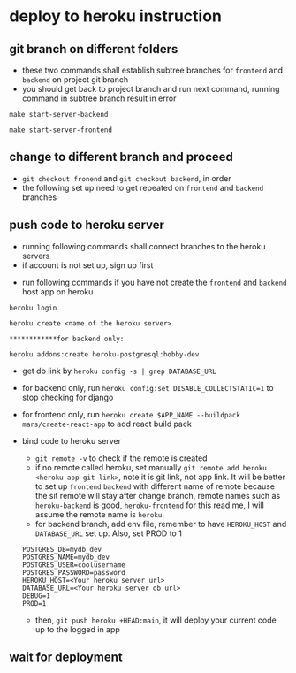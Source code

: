 # deploy to heroku instruction

## git branch on different folders
* these two commands shall establish subtree branches for `frontend` and `backend` on project git branch
* you should get back to project branch and run next command, running command in subtree branch result in error
``` 
make start-server-backend

make start-server-frontend
```

## change to different branch and proceed
* `git checkout fronend` and `git checkout backend`, in order
* the following set up need to get repeated on `frontend` and `backend` branches

## push code to heroku server
* running following commands shall connect branches to the heroku servers
* if account is not set up, sign up first


- run following commands if you have not create the `frontend` and `backend` host app on heroku
```
heroku login

heroku create <name of the heroku server>

************for backend only:

heroku addons:create heroku-postgresql:hobby-dev
```
- get db link by `heroku config -s | grep DATABASE_URL`
- for backend only, run `heroku config:set DISABLE_COLLECTSTATIC=1` to stop checking for django
- for frontend only, run `heroku create $APP_NAME --buildpack mars/create-react-app` to add react build pack

- bind code to heroku server
  - `git remote -v` to check if the remote is created
  - if no remote called heroku, set manually `git remote add heroku <heroku app git link>`, note it is git link, not app link. It will be better to set up `frontend` `backend` with different name of remote because the sit remote will stay after change branch, remote names such as `heroku-backend` is good, `heroku-frontend` for this read me, I will assume the remote name is `heroku`.
  - for backend branch, add env file, remember to have `HEROKU_HOST` and `DATABASE_URL` set up. Also, set PROD to 1
  ```
  POSTGRES_DB=mydb_dev
  POSTGRES_NAME=mydb_dev
  POSTGRES_USER=coolusername
  POSTGRES_PASSWORD=password
  HEROKU_HOST=<Your heroku server url>
  DATABASE_URL=<Your heroku server db url>
  DEBUG=1
  PROD=1
  ```
  - then, `git push heroku +HEAD:main`, it will deploy your current code up to the logged in app

## wait for deployment

